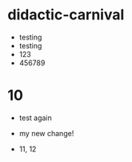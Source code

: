 # didactic-carnival

* testing
* testing
* 123
* 456789

# 10
* test again
* my new change!

* 11, 12